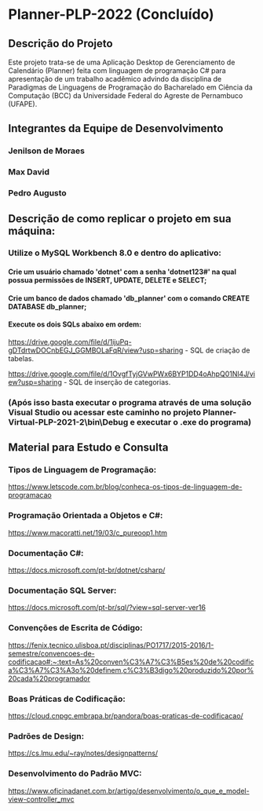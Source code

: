 # Planner-PLP-2022 (Concluído)

## Descrição do Projeto
Este projeto trata-se de uma Aplicação Desktop de Gerenciamento de Calendário (Planner) feita com linguagem de programação C# para apresentação de um trabalho acadêmico advindo da disciplina de Paradigmas de Linguagens de Programação do Bacharelado em Ciência da Computação (BCC) da Universidade Federal do Agreste de Pernambuco (UFAPE).

## Integrantes da Equipe de Desenvolvimento
### Jenilson de Moraes
### Max David
### Pedro Augusto

## Descrição de como replicar o projeto em sua máquina:
### Utilize o MySQL Workbench 8.0 e dentro do aplicativo:
#### Crie um usuário chamado 'dotnet' com a senha 'dotnet123#' na qual possua permissões de INSERT, UPDATE, DELETE e SELECT;
#### Crie um banco de dados chamado 'db_planner' com o comando CREATE DATABASE db_planner;
#### Execute os dois SQLs abaixo em ordem:
https://drive.google.com/file/d/1ijuPq-gDTdrtwDOCnbEGJ_GGMBOLaFqR/view?usp=sharing - SQL de criação de tabelas.

https://drive.google.com/file/d/1OvgfTyjGVwPWx6BYP1DD4oAhpQ01Nl4J/view?usp=sharing - SQL de inserção de categorias.

### (Após isso basta executar o programa através de uma solução Visual Studio ou acessar este caminho no projeto Planner-Virtual-PLP-2021-2\bin\Debug e executar o .exe do programa)


## Material para Estudo e Consulta
### Tipos de Linguagem de Programação:
https://www.letscode.com.br/blog/conheca-os-tipos-de-linguagem-de-programacao

### Programação Orientada a Objetos e C#:
https://www.macoratti.net/19/03/c_pureoop1.htm

### Documentação C#:
https://docs.microsoft.com/pt-br/dotnet/csharp/

### Documentação SQL Server:
https://docs.microsoft.com/pt-br/sql/?view=sql-server-ver16

### Convenções de Escrita de Código:
https://fenix.tecnico.ulisboa.pt/disciplinas/PO1717/2015-2016/1-semestre/convencoes-de-codificacao#:~:text=As%20conven%C3%A7%C3%B5es%20de%20codifica%C3%A7%C3%A3o%20definem,c%C3%B3digo%20produzido%20por%20cada%20programador

### Boas Práticas de Codificação:
https://cloud.cnpgc.embrapa.br/pandora/boas-praticas-de-codificacao/

### Padrões de Design:
https://cs.lmu.edu/~ray/notes/designpatterns/

### Desenvolvimento do Padrão MVC:
https://www.oficinadanet.com.br/artigo/desenvolvimento/o_que_e_model-view-controller_mvc
